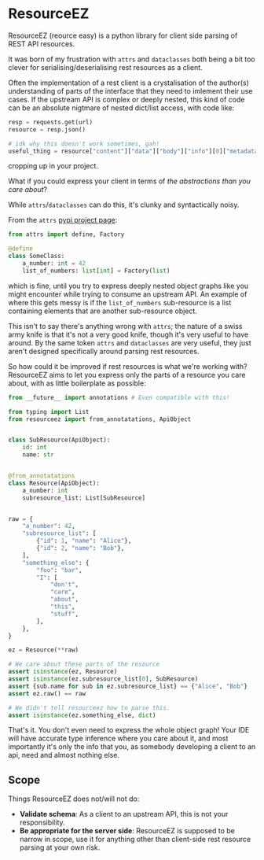 # ResourceEZ

ResourceEZ (reource easy) is a python library for client side parsing of
REST API resources.

It was born of my frustration with `attrs` and
`dataclasses` both being a bit too clever for serialising/deserialising
rest resources as a client.

Often the implementation of a rest client is a crystalisation of the author(s)
understanding of parts of the interface that they need to imlement their use
cases. If the upstream API is complex or deeply nested, this kind of code can
be an absolute nigtmare of nested dict/list access, with code like:

```python
resp = requests.get(url)
resource = resp.json()

# idk why this doesn't work sometimes, gah!
useful_thing = resource["content"]["data"]["body"]["info"][0]["metadata"]["something_useful"]
```

cropping up in your project.

What if you could express your client in terms of _the abstractions than you
care about_?

While `attrs`/`dataclasses` can do this, it's clunky and syntactically noisy.

From the `attrs` [pypi project page](https://pypi.org/project/attrs/):

```python
from attrs import define, Factory

@define
class SomeClass:
    a_number: int = 42
    list_of_numbers: list[int] = Factory(list)

```

which is fine, until you try to express deeply nested object graphs like you might
encounter while trying to consume an upstream API. An example of where this gets
messy is if the `list_of_numbers` sub-resource is a list containing elements that
are another sub-resource object.

This isn't to say there's anything wrong with `attrs`; the nature of a swiss army
knife is that it's not a very good knife, though it's very useful to have around.
By the same token `attrs` and `dataclasses` are very useful, they just aren't designed
specifically around parsing rest resources.

So how could it be improved if rest resources is what we're working with? ResourceEZ
aims to let you express only the parts of a resource you care about, with as little
boilerplate as possible:

```python
from __future__ import annotations # Even compatible with this!

from typing import List
from resourceez import from_annotatations, ApiObject


class SubResource(ApiObject):
    id: int
    name: str


@from_annotatations
class Resource(ApiObject):
    a_number: int
    subresource_list: List[SubResource]


raw = {
    "a_number": 42,
    "subresource_list": [
        {"id": 1, "name": "Alice"},
        {"id": 2, "name": "Bob"},
    ],
    "something_else": {
        "foo": "bar",
        "I": [
            "don't",
            "care",
            "about",
            "this",
            "stuff",
        ],
    },
}

ez = Resource(**raw)

# We care about these parts of the resource
assert isinstance(ez, Resource)
assert isinstance(ez.subresource_list[0], SubResource)
assert {sub.name for sub in ez.subresource_list} == {"Alice", "Bob"}
assert ez.raw() == raw

# We didn't tell resourceez how to parse this.
assert isinstance(ez.something_else, dict)
```

That's it. You don't even need to express the whole object graph!
Your IDE will have accurate type inference where you care about it, and most
importantly it's only the info that you, as somebody developing a client to
an api, need and almost nothing else.

## Scope

Things ResourceEZ does not/will not do:

- **Validate schema**: As a client to an upstream API, this is not your
 responsibility.
- **Be appropriate for the server side**: ResourceEZ is supposed to be
 narrow in scope, use it for anything other than client-side rest resource
 parsing at your own risk.
